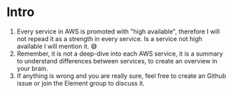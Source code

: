 # Intro

1. Every service in AWS is promoted with "high available", therefore I will not repead it as a strength in every service. Is a service not high available I will mention it. 😅
2. Remember, it is not a deep-dive into each AWS service, it is a summary to understand differences between services, to create an overview in your brain.
3. If anything is wrong and you are really sure, feel free to create an Github issue or join the Element group to discuss it.